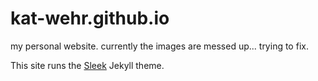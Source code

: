 # kat-wehr.github.io
my personal website. currently the images are messed up... trying to fix. 

This site runs the [Sleek](https://github.com/janczizikow/sleek/) Jekyll theme. 
